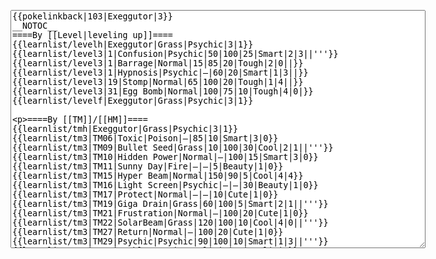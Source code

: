 </p><textarea readonly="" accesskey="," id="wpTextbox1" cols="80" rows="25" style="" class="mw-editfont-monospace" lang="en" dir="ltr" name="wpTextbox1">{{pokelinkback|103|Exeggutor|3}}
__NOTOC__
====By [[Level|leveling up]]====
{{learnlist/levelh|Exeggutor|Grass|Psychic|3|1}}
{{learnlist/level3|1|Confusion|Psychic|50|100|25|Smart|2|3||'''}}
{{learnlist/level3|1|Barrage|Normal|15|85|20|Tough|2|0||}}
{{learnlist/level3|1|Hypnosis|Psychic|—|60|20|Smart|1|3||}}
{{learnlist/level3|19|Stomp|Normal|65|100|20|Tough|1|4||}}
{{learnlist/level3|31|Egg Bomb|Normal|100|75|10|Tough|4|0|}}
{{learnlist/levelf|Exeggutor|Grass|Psychic|3|1}}

====By [[TM]]/[[HM]]====
{{learnlist/tmh|Exeggutor|Grass|Psychic|3|1}}
{{learnlist/tm3|TM06|Toxic|Poison|—|85|10|Smart|3|0}}
{{learnlist/tm3|TM09|Bullet Seed|Grass|10|100|30|Cool|2|1||'''}}
{{learnlist/tm3|TM10|Hidden Power|Normal|—|100|15|Smart|3|0}}
{{learnlist/tm3|TM11|Sunny Day|Fire|—|—|5|Beauty|1|0}}
{{learnlist/tm3|TM15|Hyper Beam|Normal|150|90|5|Cool|4|4}}
{{learnlist/tm3|TM16|Light Screen|Psychic|—|—|30|Beauty|1|0}}
{{learnlist/tm3|TM17|Protect|Normal|—|—|10|Cute|1|0}}
{{learnlist/tm3|TM19|Giga Drain|Grass|60|100|5|Smart|2|1||'''}}
{{learnlist/tm3|TM21|Frustration|Normal|—|100|20|Cute|1|0}}
{{learnlist/tm3|TM22|SolarBeam|Grass|120|100|10|Cool|4|0||'''}}
{{learnlist/tm3|TM27|Return|Normal|—|100|20|Cute|1|0}}
{{learnlist/tm3|TM29|Psychic|Psychic|90|100|10|Smart|1|3||'''}}
{{learnlist/tm3|TM32|Double Team|Normal|—|—|15|Cool|2|0}}
{{learnlist/tm3|TM33|Reflect|Psychic|—|—|20|Smart|1|0}}
{{learnlist/tm3|TM36|Sludge Bomb|Poison|90|100|10|Tough|2|1}}
{{learnlist/tm3|TM42|Facade|Normal|70|100|20|Cute|2|0}}
{{learnlist/tm3|TM43|Secret Power|Normal|70|100|20|Smart|1|0}}
{{learnlist/tm3|TM44|Rest|Psychic|—|—|10|Cute|2|0}}
{{learnlist/tm3|TM45|Attract|Normal|—|100|15|Cute|2|0}}
{{learnlist/tm3|TM46|Thief|Dark|40|100|10|Tough|1|0}}
{{learnlist/tm3|TM48|Skill Swap|Psychic|—|—|10|Smart|1|0}}
{{learnlist/tm3|HM04|Strength|Normal|80|100|15|Tough|2|1}}
{{learnlist/tm3|HM05|Flash|Normal|—|70|20|Beauty|3|0}}
{{learnlist/tmf|Exeggutor|Grass|Psychic|3|1}}

====By {{pkmn|breeding}}====
{{learnlist/breedh|Exeggutor|Grass|Psychic|3|1}}
{{learnlist/breed3|{{MSP/3|152|Chikorita}}{{MSP/3|153|Bayleef}}{{MSP/3|154|Meganium}}|AncientPower|Rock|60|100|5|Tough|1|0|*}}
{{learnlist/breed3|{{MSP/3|001|Bulbasaur}}{{MSP/3|002|Ivysaur}}{{MSP/3|003|Venusaur}}{{MSP/3|191|Sunkern}}{{MSP/3|192|Sunflora}}|Curse|???|—|—|10|Tough|3|0|*}}
{{learnlist/breed3|{{MSP/3|114|Tangela}}{{MSP/3|191|Sunkern}}{{MSP/3|192|Sunflora}}{{MSP/3|315|Roselia}}{{MSP/3|331|Cacnea}}{{MSP/3|332|Cacturne}}|Ingrain|Grass|—|—|20|Smart|1|0}}
{{learnlist/breed3|{{MSP/3|043|Oddish}}{{MSP/3|044|Gloom}}{{MSP/3|045|Vileplume}}{{MSP/3|182|Bellossom}}|Moonlight|Normal|—|—|5|Beauty|1|0}}
{{learnlist/breed3|{{MSP/3|187|Hoppip}}{{MSP/3|188|Skiploom}}{{MSP/3|189|Jumpluff}}|Psych Up|Normal|—|—|10|Smart|2|0|*}}
{{learnlist/breed3|{{MSP/3|102|Exeggcute}}{{MSP/3|103|Exeggutor}}{{MSP/3|152|Chikorita}}{{MSP/3|153|Bayleef}}{{MSP/3|154|Meganium}}|Reflect|Psychic|—|—|20|Smart|1|0}}
{{learnlist/breed3|{{MSP/3|001|Bulbasaur}}{{MSP/3|002|Ivysaur}}{{MSP/3|003|Venusaur}}{{MSP/3|152|Chikorita}}{{MSP/3|153|Bayleef}}{{MSP/3|154|Meganium}}&lt;br>{{MSP/3|187|Hoppip}}{{MSP/3|188|Skiploom}}{{MSP/3|189|Jumpluff}}{{MSP/3|191|Sunkern}}{{MSP/3|192|Sunflora}}{{MSP/3|273|Seedot}}&lt;br>{{MSP/3|274|Nuzleaf}}{{MSP/3|275|Shiftry}}{{MSP/3|315|Roselia}}|Synthesis|Grass|—|—|5|Smart|1|0}}
{{learnlist/breedf|Exeggutor|Grass|Psychic|3|1}}

====By [[Move Tutor|tutoring]]====
{{learnlist/tutorh|Exeggutor|Grass|Psychic|3|1}}
{{learnlist/tutor3|Double-Edge|Normal|120|100|15|Tough|6|0|||yes|yes|yes}}
{{learnlist/tutor3|Dream Eater|Psychic|100|100|15|Smart|2|2||'''|yes|yes|yes}}
{{learnlist/tutor3|Endure|Normal|—|—|10|Tough|2|0|||no|yes|no}}
{{learnlist/tutor3|Explosion|Normal|250|100|5|Beauty|8|0|||yes|yes|no}}
{{learnlist/tutor3|Mimic|Normal|—|—|10|Cute|1|0|||yes|yes|yes}}
{{learnlist/tutor3|Nightmare|Ghost|—|—|15|Smart|1|3|||no|no|yes}}
{{learnlist/tutor3|Psych Up|Normal|—|—|10|Smart|2|0|||no|yes|no}}
{{learnlist/tutor3|Rollout|Rock|30|90|20|Tough|3|0|||no|yes|no}}
{{learnlist/tutor3|Selfdestruct|Normal|200|100|5|Beauty|8|0|||no|no|yes}}
{{learnlist/tutor3|Sleep Talk|Normal|—|—|10|Cute|3|0|||no|yes|no}}
{{learnlist/tutor3|Snore|Normal|40|100|15|Cute|4|0|||no|yes|no}}
{{learnlist/tutor3|Substitute|Normal|—|—|10|Smart|2|0|||yes|yes|yes}}
{{learnlist/tutor3|Swagger|Normal|—|90|15|Cute|2|0|||no|yes|yes}}
{{learnlist/tutorf|Exeggutor|Grass|Psychic|3|1}}

====By a prior [[evolution]]====
{{Learnlist/prevoh|Exeggutor|Grass|Psychic|3|1}}
{{Learnlist/prevo3|102|Exeggcute|||||Uproar|Normal|50|100|10|Cute|3|0}}
{{Learnlist/prevo3|102|Exeggcute|||||Leech Seed|Grass|—|90|10|Smart|2|2}}
{{Learnlist/prevo3|102|Exeggcute|||||Stun Spore|Grass|—|75|30|Smart|2|1}}
{{Learnlist/prevo3|102|Exeggcute|||||PoisonPowder|Poison|—|75|35|Smart|3|0}}
{{Learnlist/prevo3|102|Exeggcute|||||Sleep Powder|Grass|—|75|15|Smart|1|3}}
{{Learnlist/prevo3|102|Exeggcute|e||||Sweet Scent|Normal|—|100|20|Cute|1|3}}
{{Learnlist/prevo3|102|Exeggcute|e||||Wish|Normal|—|—|10|Cute|3|0}}
{{Learnlist/prevof|Exeggutor|Grass|Psychic|3|1}}

====Special moves====
{{Shadow moves|103|46|Shadow End|Shadow Hold|Shadow Shed|Shadow Storm|Refresh|Normal|Psychic|Psychic|Hypnosis|Psychic|AncientPower|Rock|XD|grass|psychic}}

[[it:Exeggutor/Mosse apprese in terza generazione]]
[[zh:椰蛋树/第三世代招式表]]
